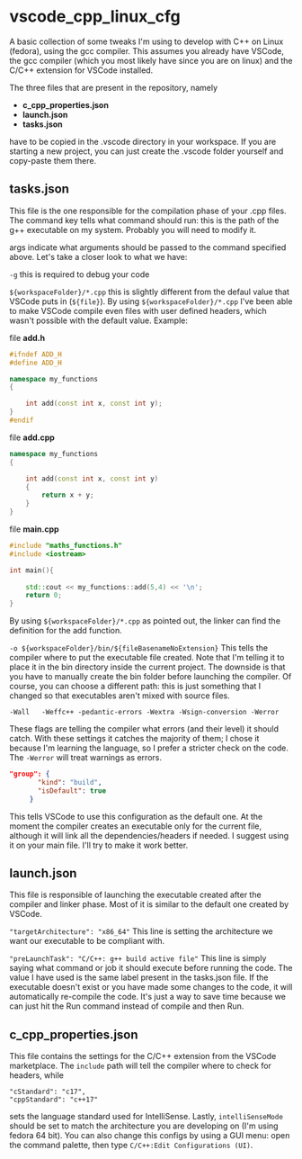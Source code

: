 # vscode_cpp_linux_cfg
A basic collection of some tweaks I'm using to develop with C++ on Linux (fedora), using the gcc compiler. This assumes you already have VSCode, the gcc compiler (which you most likely have since you are on linux) and the C/C++ extension for VSCode installed.

The three files that are present in the repository, namely

* **c_cpp_properties.json**
* **launch.json**
* **tasks.json**

have to be copied in the .vscode directory in your workspace. If you are starting a new project, you can just create the .vscode folder yourself and copy-paste them there.

## tasks.json

This file is the one responsible for the compilation phase of your .cpp files. The command key tells what command should run: this is the path of the g++ executable on my system. Probably you will need to modify it.

args indicate what arguments should be passed to the command specified above. Let's take a closer look to what we have:

`-g` 
this is required to debug your code

`${workspaceFolder}/*.cpp`
this is slightly different from the defaul value that VSCode puts in (`${file}`). By using `${workspaceFolder}/*.cpp` I've been able to make VSCode compile even files with user defined headers, which wasn't possible with the default value. Example:

file **add.h**

```cpp
#ifndef ADD_H
#define ADD_H

namespace my_functions
{

    int add(const int x, const int y);
}
#endif
```

file **add.cpp**

```cpp
namespace my_functions
{

    int add(const int x, const int y)
    {
        return x + y;
    }
}
```
file **main.cpp**

```cpp
#include "maths_functions.h"
#include <iostream>

int main(){
    
    std::cout << my_functions::add(5,4) << '\n';
    return 0;
}
```

By using `${workspaceFolder}/*.cpp` as pointed out, the linker can find the definition for the add function.

`-o ${workspaceFolder}/bin/${fileBasenameNoExtension}`
This tells the compiler where to put the executable file created. Note that I'm telling it to place it in the bin directory inside the current project. The downside is that you have to manually create the bin folder before launching the compiler. Of course, you can choose a different path: this is just something that I changed so that executables aren't mixed with source files.

```
-Wall	-Weffc++ -pedantic-errors -Wextra -Wsign-conversion -Werror
 ```
 These flags are telling the compiler what errors (and their level) it should catch. With these settings it catches the majority of them; I chose it because I'm learning the language, so I prefer a stricter check on the code. The `-Werror` will treat warnings as errors.
 
 ```json
 "group": {
		"kind": "build",
		"isDefault": true
	  }
 ```
 
 This tells VSCode to use this configuration as the default one. At the moment the compiler creates an executable only for the current file, although it will link all the dependencies/headers if needed. I suggest using it on your main file. I'll try to make it work better.
 
 ## launch.json
 
 This file is responsible of launching the executable created after the compiler and linker phase. Most of it is similar to the default one created by VSCode.
 
 ```"targetArchitecture": "x86_64"```
 This line is setting the architecture we want our executable to be compliant with.
 
 ```"preLaunchTask": "C/C++: g++ build active file"```
 This line is simply saying what command or job it should execute before running the code. The value I have used is the same label present in the tasks.json file. If the executable doesn't exist or you have made some changes to the code, it will automatically re-compile the code. It's just a way to save time because we can just hit the Run command instead of compile and then Run.
 
 ## c_cpp_properties.json
 
 This file contains the settings for the C/C++ extension from the VSCode marketplace. The `include` path will tell the compiler where to check for headers, while
 
 ```
 "cStandard": "c17",
 "cppStandard": "c++17"
 ```
 
 sets the language standard used for IntelliSense. Lastly, `intelliSenseMode` should be set to match the architecture you are developing on (I'm using fedora 64 bit). You can also change this configs by using a GUI menu: open the command palette, then type 
`C/C++:Edit Configurations (UI)`.
